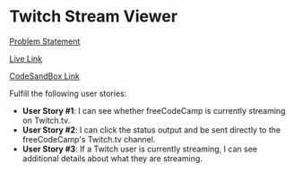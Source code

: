 # Twitch Stream Viewer

[Problem Statement](https://learn.freecodecamp.org/coding-interview-prep/take-home-projects/use-the-twitch-json-api/)

[Live Link](https://qx1r8kq7ow.codesandbox.io/)

[CodeSandBox Link](https://codesandbox.io/s/qx1r8kq7ow)

Fulfill the following user stories:

* **User Story #1**: I can see whether freeCodeCamp is currently streaming on Twitch.tv.
* **User Story #2**: I can click the status output and be sent directly to the freeCodeCamp's Twitch.tv channel.
* **User Story #3**: If a Twitch user is currently streaming, I can see additional details about what they are streaming.
